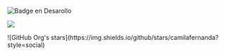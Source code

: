 ![Badge en Desarollo](https://img.shields.io/badge/STATUS-EN%20WHATSAPP-green)
<p align="left">
   <img src="https://img.shields.io/badge/STATUS-EN%20DESAROLLO-green">
   </p>
   ![GitHub Org's stars](https://img.shields.io/github/stars/camilafernanda?style=social)
